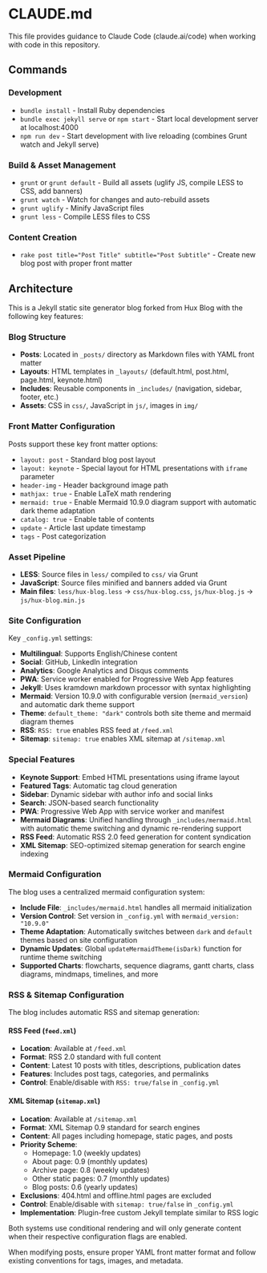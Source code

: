 # CLAUDE.md

This file provides guidance to Claude Code (claude.ai/code) when working with code in this repository.

## Commands

### Development
- `bundle install` - Install Ruby dependencies
- `bundle exec jekyll serve` or `npm start` - Start local development server at localhost:4000
- `npm run dev` - Start development with live reloading (combines Grunt watch and Jekyll serve)

### Build & Asset Management
- `grunt` or `grunt default` - Build all assets (uglify JS, compile LESS to CSS, add banners)
- `grunt watch` - Watch for changes and auto-rebuild assets
- `grunt uglify` - Minify JavaScript files
- `grunt less` - Compile LESS files to CSS

### Content Creation
- `rake post title="Post Title" subtitle="Post Subtitle"` - Create new blog post with proper front matter

## Architecture

This is a Jekyll static site generator blog forked from Hux Blog with the following key features:

### Blog Structure
- **Posts**: Located in `_posts/` directory as Markdown files with YAML front matter
- **Layouts**: HTML templates in `_layouts/` (default.html, post.html, page.html, keynote.html)
- **Includes**: Reusable components in `_includes/` (navigation, sidebar, footer, etc.)
- **Assets**: CSS in `css/`, JavaScript in `js/`, images in `img/`

### Front Matter Configuration
Posts support these key front matter options:
- `layout: post` - Standard blog post layout
- `layout: keynote` - Special layout for HTML presentations with `iframe` parameter
- `header-img` - Header background image path
- `mathjax: true` - Enable LaTeX math rendering
- `mermaid: true` - Enable Mermaid 10.9.0 diagram support with automatic dark theme adaptation
- `catalog: true` - Enable table of contents
- `update` - Article last update timestamp
- `tags` - Post categorization

### Asset Pipeline
- **LESS**: Source files in `less/` compiled to `css/` via Grunt
- **JavaScript**: Source files minified and banners added via Grunt
- **Main files**: `less/hux-blog.less` → `css/hux-blog.css`, `js/hux-blog.js` → `js/hux-blog.min.js`

### Site Configuration
Key `_config.yml` settings:
- **Multilingual**: Supports English/Chinese content
- **Social**: GitHub, LinkedIn integration
- **Analytics**: Google Analytics and Disqus comments
- **PWA**: Service worker enabled for Progressive Web App features
- **Jekyll**: Uses kramdown markdown processor with syntax highlighting
- **Mermaid**: Version 10.9.0 with configurable version (`mermaid_version`) and automatic dark theme support
- **Theme**: `default_theme: "dark"` controls both site theme and mermaid diagram themes
- **RSS**: `RSS: true` enables RSS feed at `/feed.xml`
- **Sitemap**: `sitemap: true` enables XML sitemap at `/sitemap.xml`

### Special Features
- **Keynote Support**: Embed HTML presentations using iframe layout
- **Featured Tags**: Automatic tag cloud generation
- **Sidebar**: Dynamic sidebar with author info and social links
- **Search**: JSON-based search functionality
- **PWA**: Progressive Web App with service worker and manifest
- **Mermaid Diagrams**: Unified handling through `_includes/mermaid.html` with automatic theme switching and dynamic re-rendering support
- **RSS Feed**: Automatic RSS 2.0 feed generation for content syndication
- **XML Sitemap**: SEO-optimized sitemap generation for search engine indexing

### Mermaid Configuration
The blog uses a centralized mermaid configuration system:
- **Include File**: `_includes/mermaid.html` handles all mermaid initialization
- **Version Control**: Set version in `_config.yml` with `mermaid_version: "10.9.0"`
- **Theme Adaptation**: Automatically switches between `dark` and `default` themes based on site configuration
- **Dynamic Updates**: Global `updateMermaidTheme(isDark)` function for runtime theme switching
- **Supported Charts**: flowcharts, sequence diagrams, gantt charts, class diagrams, mindmaps, timelines, and more

### RSS & Sitemap Configuration
The blog includes automatic RSS and sitemap generation:

#### RSS Feed (`feed.xml`)
- **Location**: Available at `/feed.xml`
- **Format**: RSS 2.0 standard with full content
- **Content**: Latest 10 posts with titles, descriptions, publication dates
- **Features**: Includes post tags, categories, and permalinks
- **Control**: Enable/disable with `RSS: true/false` in `_config.yml`

#### XML Sitemap (`sitemap.xml`)
- **Location**: Available at `/sitemap.xml`
- **Format**: XML Sitemap 0.9 standard for search engines
- **Content**: All pages including homepage, static pages, and posts
- **Priority Scheme**:
  - Homepage: 1.0 (weekly updates)
  - About page: 0.9 (monthly updates)
  - Archive page: 0.8 (weekly updates)
  - Other static pages: 0.7 (monthly updates)
  - Blog posts: 0.6 (yearly updates)
- **Exclusions**: 404.html and offline.html pages are excluded
- **Control**: Enable/disable with `sitemap: true/false` in `_config.yml`
- **Implementation**: Plugin-free custom Jekyll template similar to RSS logic

Both systems use conditional rendering and will only generate content when their respective configuration flags are enabled.

When modifying posts, ensure proper YAML front matter format and follow existing conventions for tags, images, and metadata.